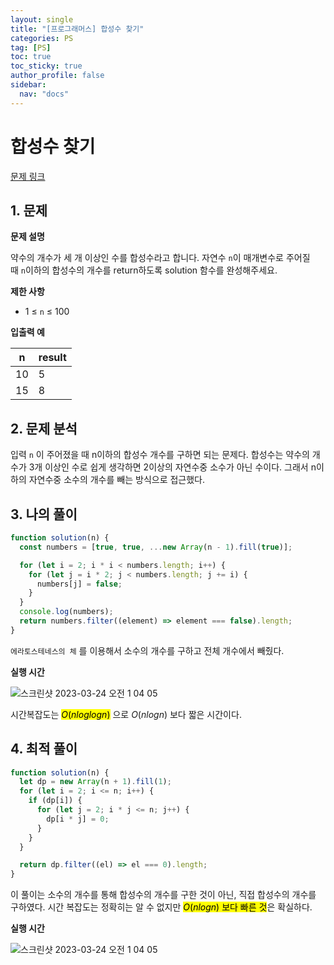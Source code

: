 ```yaml
---
layout: single
title: "[프로그래머스] 합성수 찾기"
categories: PS
tag: [PS]
toc: true
toc_sticky: true
author_profile: false
sidebar:
  nav: "docs"
---
```


# 합성수 찾기

[문제 링크](https://school.programmers.co.kr/learn/courses/30/lessons/120846)

## 1. 문제

**문제 설명**

약수의 개수가 세 개 이상인 수를 합성수라고 합니다. 자연수 `n`이 매개변수로 주어질 때 `n`이하의 합성수의 개수를 return하도록 solution 함수를 완성해주세요.

**제한 사항**

- 1 ≤ `n` ≤ 100

**입출력 예**

| n   | result |
| --- | ------ |
| 10  | 5      |
| 15  | 8      |

## 2. 문제 분석

입력 `n` 이 주어졌을 때 n이하의 합성수 개수를 구하면 되는 문제다. 합성수는 약수의 개수가 3개 이상인 수로 쉽게 생각하면 2이상의 자연수중 소수가 아닌 수이다. 그래서 n이하의 자연수중 소수의 개수를 빼는 방식으로 접근했다.

## 3. 나의 풀이

```js
function solution(n) {
  const numbers = [true, true, ...new Array(n - 1).fill(true)];

  for (let i = 2; i * i < numbers.length; i++) {
    for (let j = i * 2; j < numbers.length; j += i) {
      numbers[j] = false;
    }
  }
  console.log(numbers);
  return numbers.filter((element) => element === false).length;
}
```

`에라토스테네스의 체` 를 이용해서 소수의 개수를 구하고 전체 개수에서 빼줬다.

**실행 시간**

![스크린샷 2023-03-24 오전 1 04 05](https://user-images.githubusercontent.com/83194164/227263854-d0c0a520-4dcc-4ea5-b2c0-29a9ae16cde4.png)

시간복잡도는 <mark>$O(nloglogn)$</mark> 으로 $O(nlogn)$ 보다 짧은 시간이다.

## 4. 최적 풀이

```js
function solution(n) {
  let dp = new Array(n + 1).fill(1);
  for (let i = 2; i <= n; i++) {
    if (dp[i]) {
      for (let j = 2; i * j <= n; j++) {
        dp[i * j] = 0;
      }
    }
  }

  return dp.filter((el) => el === 0).length;
}
```

이 풀이는 소수의 개수를 통해 합성수의 개수를 구한 것이 아닌, 직접 합성수의 개수를 구하였다. 시간 복잡도는 정확히는 알 수 없지만 <mark>$O(nlogn)$ 보다 빠른 것</mark>은 확실하다.

**실행 시간**

![스크린샷 2023-03-24 오전 1 04 05](https://user-images.githubusercontent.com/83194164/227264193-43aaef6d-9abc-43a8-a8b1-4af9f9aa1db1.png)

